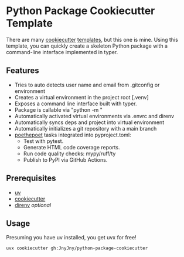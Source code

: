 # Python Package Cookiecutter Template

There are many [cookiecutter][cookiecutter] [templates][templates],
but this one is mine. Using this template, you can quickly create a
skeleton Python package with a command-line interface implemented in
typer.

## Features

- Tries to auto detects user name and email from .gitconfig or environment
- Creates a virtual environment in the project root [.venv]
- Exposes a command line interface built with typer.
- Package is callable via "python -m <package>" 
- Automatically activated virtual environments via .envrc and direnv
- Automatically syncs deps and project into virtual environment
- Automatically initializes a git repository with a main branch
- [poethepoet][poe] tasks integrated into pyproject.toml:
  - Test with pytest.
  - Generate HTML code coverage reports.
  - Run code quality checks: mypy/ruff/ty
  - Publish to PyPI via GitHub Actions.

## Prerequisites
- [uv][uv]
- [cookiecutter][cookiecutter]
- [direnv][direnv] _optional_

## Usage

Presuming you have uv installed, you get uvx for free!

```console
uvx cookiecutter gh:JnyJny/python-package-cookiecutter
```



[cookiecutter]: https://cookiecutter.readthedocs.io/en/stable/index.html
[templates]: https://www.cookiecutter.io/templates
[uv]: https://docs.astral.sh/uv/
[direnv]: https://direnv.net
[poe]: https://poethepoet.natn.io
